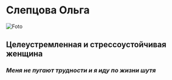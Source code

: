 # Слепцова Ольга
<image srt = IMG20230502142852.jpg alt = Foto>

 ## Целеустремленная и стрессоустойчивая женщина
 ### _Меня не пугают трудности и я иду по жизни шутя_